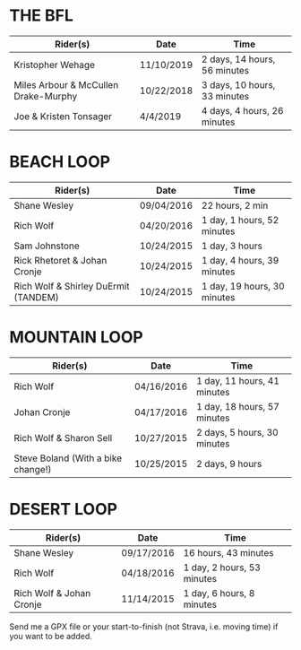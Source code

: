 # THE BFL
|Rider(s)|Date|Time|
|--- |--- |--- |
|Kristopher Wehage|11/10/2019|2 days, 14 hours, 56 minutes|
|Miles Arbour & McCullen Drake-Murphy|10/22/2018|3 days, 10 hours, 33 minutes|
|Joe & Kristen Tonsager|4/4/2019|4 days, 4 hours, 26 minutes|

# BEACH LOOP
|Rider(s)|Date|Time|
|--- |--- |--- |
|Shane Wesley|09/04/2016|22 hours, 2 min|
|Rich Wolf|04/20/2016|1 day, 1 hours, 52 minutes|
|Sam Johnstone|10/24/2015|1 day, 3 hours|
|Rick Rhetoret & Johan Cronje|10/24/2015|1 day, 4 hours, 39 minutes|
|Rich Wolf & Shirley DuErmit (TANDEM)|10/24/2015|1 day, 19 hours, 30 minutes|

# MOUNTAIN LOOP
|Rider(s)|Date|Time|
|--- |--- |--- |
|Rich Wolf|04/16/2016|1 day, 11 hours, 41 minutes|
|Johan Cronje|04/17/2016|1 day, 18 hours, 57 minutes|
|Rich Wolf & Sharon Sell|10/27/2015|2 days, 5 hours, 30 minutes|
|Steve Boland (With a bike change!)|10/25/2015|2 days, 9 hours|

# DESERT LOOP
|Rider(s)|Date|Time|
|--- |--- |--- |
|Shane Wesley|09/17/2016|16 hours, 43 minutes|
|Rich Wolf|04/18/2016|1 day, 2 hours, 53 minutes|
|Rich Wolf & Johan Cronje|11/14/2015|1 day, 6 hours, 8 minutes|

Send me a GPX file or your start-to-finish (not Strava, i.e. moving time) if you want to be added.
